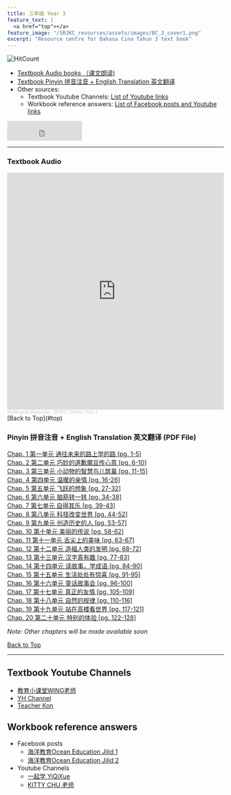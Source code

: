 ```yaml
---
title: 三年级 Year 3 
feature_text: |
  <a href="top"></a>
feature_image: "/SRJKC_resources/assets/images/BC_3_cover1.png"
excerpt: "Resource centre for Bahasa Cina Tahun 3 text book"
---
```

![HitCount](https://hits.dwyl.com/multilingual-malaysian/SRJKC_resources.svg?style=flat)

- [Textbook Audio books （课文朗读)](#audio)
- [Textbook Pinyin 拼音注音 + English Translation 英文翻译](#pinyin)
- Other sources:
  - Textbook Youtube Channels: [List of Youtube links](#videos)
  - Workbook reference answers: [List of Facebook posts and Youtube links](#workbook)

<iframe src="https://www.facebook.com/plugins/like.php?href=https%3A%2F%2Fmultilingual-malaysian.github.io%2FSRJKC_resources%2Fyear3%2F&width=174&layout=button_count&action=like&size=large&share=true&height=46&appId" width="174" height="46" style="border:none;overflow:hidden" scrolling="no" frameborder="0" allowfullscreen="true" allow="autoplay; clipboard-write; encrypted-media; picture-in-picture; web-share"></iframe>

---

### Textbook Audio <a name="audio"></a>
<iframe width="100%" height="550" scrolling="no" frameborder="yes" allow="autoplay" src="https://w.soundcloud.com/player/?url=https%3A//api.soundcloud.com/playlists/1494548539&color=%23b0aa78&auto_play=false&hide_related=false&show_comments=false&show_user=false&show_reposts=false&show_teaser=false"></iframe><div style="font-size: 10px; color: #cccccc;line-break: anywhere;word-break: normal;overflow: hidden;white-space: nowrap;text-overflow: ellipsis; font-family: Interstate,Lucida Grande,Lucida Sans Unicode,Lucida Sans,Garuda,Verdana,Tahoma,sans-serif;font-weight: 100;"><a href="https://soundcloud.com/multilingual-malaysian" title="Multilingual Malaysian" target="_blank" style="color: #cccccc; text-decoration: none;">Multilingual Malaysian</a> · <a href="https://soundcloud.com/multilingual-malaysian/sets/srjkc-chinese-year-3" title="SRJKC Chinese Year 3" target="_blank" style="color: #cccccc; text-decoration: none;">SRJKC Chinese Year 3</a></div>
[Back to Top](#top)

### Pinyin 拼音注音 + English Translation 英文翻译 (PDF File) <a name="pinyin"></a>
<a href="/SRJKC_resources/doc/year3/year3_chapter1.pdf" target="_blank">Chap. 1 第一单元 通往未来的路上学的路 [pg. 1-5]</a>\
<a href="/SRJKC_resources/doc/year3/year3_chapter2.pdf" target="_blank">Chap. 2 第二单元 巧妙的道歉魔豆传心意 [pg. 6-10]</a>\
<a href="/SRJKC_resources/doc/year3/year3_chapter3.pdf" target="_blank">Chap. 3 第三单元 小动物的智慧鸟儿筑巢 [pg. 11-15]</a>\
<a href="/SRJKC_resources/doc/year3/year3_chapter4.pdf" target="_blank">Chap. 4 第四单元 温暖的亲情 [pg. 16-26]</a>\
<a href="/SRJKC_resources/doc/year3/year3_chapter5.pdf" target="_blank">Chap. 5 第五单元 飞跃的想象 [pg. 27-32]</a>\
<a href="/SRJKC_resources/doc/year3/year3_chapter6.pdf" target="_blank">Chap. 6 第六单元 脑筋转一转 [pg. 34-38]</a>\
<a href="/SRJKC_resources/doc/year3/year3_chapter7.pdf" target="_blank">Chap. 7 第七单元 自得其乐 [pg. 39-43]</a>\
<a href="/SRJKC_resources/doc/year3/year3_chapter8.pdf" target="_blank">Chap. 8 第八单元 科技改变世界 [pg. 44-52]</a>\
<a href="/SRJKC_resources/doc/year3/year3_chapter9.pdf" target="_blank">Chap. 9 第九单元 创造历史的人 [pg. 53-57]</a>\
<a href="/SRJKC_resources/doc/year3/year3_chapter10.pdf" target="_blank">Chap. 10 第十单元 美丽的传说 [pg. 58-62]</a>\
<a href="/SRJKC_resources/doc/year3/year3_chapter11.pdf" target="_blank">Chap. 11 第十一单元 舌尖上的美味 [pg. 63-67]</a>\
<a href="/SRJKC_resources/doc/year3/year3_chapter12.pdf" target="_blank">Chap. 12 第十二单元 造福人类的发明 [pg. 68-72]</a>\
<a href="/SRJKC_resources/doc/year3/year3_chapter12.pdf" target="_blank">Chap. 13 第十三单元 汉字真有趣 [pg. 77-83]</a>\
<a href="/SRJKC_resources/doc/year3/year3_chapter12.pdf" target="_blank">Chap. 14 第十四单元 读故事，学成语 [pg. 84-90]</a>\
<a href="/SRJKC_resources/doc/year3/year3_chapter12.pdf" target="_blank">Chap. 15 第十五单元 生活处处有惊喜 [pg. 91-95]</a>\
<a href="/SRJKC_resources/doc/year3/year3_chapter12.pdf" target="_blank">Chap. 16 第十六单元 童话故事会 [pg. 96-100]</a>\
<a href="/SRJKC_resources/doc/year3/year3_chapter12.pdf" target="_blank">Chap. 17 第十七单元 真正的友情 [pg. 105-109]</a>\
<a href="/SRJKC_resources/doc/year3/year3_chapter10.pdf" target="_blank">Chap. 18 第十八单元 自然的规律 [pg. 110-116]</a>\
<a href="/SRJKC_resources/doc/year3/year3_chapter10.pdf" target="_blank">Chap. 19 第十九单元 站在高楼看世界 [pg. 117-121]</a>\
<a href="/SRJKC_resources/doc/year3/year3_chapter10.pdf" target="_blank">Chap. 20 第二十单元 特别的体验 [pg. 122-128]</a>

_Note: Other chapters will be made available soon_

[Back to Top](#top)

----
## Textbook Youtube Channels<a name="videos"></a>
- [教育小课堂WING老师](https://youtube.com/playlist?list=PLLQYH_wAFVF8sRReEBoP89VI28g2gJCvD)
- [YH Channel](https://youtube.com/playlist?list=PL5o5V0axbg-PS8YuCWNlDhsCauAxMY3Py)
- [Teacher Kon](https://youtube.com/playlist?list=PLjI8qVK2iMkVZdRY3irrjAjewd0aNEi3N)

## Workbook reference answers<a name="workbook"></a>
- Facebook posts
  - [海洋教育Ocean Education Jilid 1](https://www.facebook.com/103156078242684/posts/129560802268878/)
  - [海洋教育Ocean Education Jilid 2](https://www.facebook.com/ocedu.co/posts/151268180098140/)
- Youtube Channels
  - [一起学 YiQiXue](https://youtube.com/playlist?list=PLQyq8ZxexxExkAKD7CNHh5SGz84ebl5I-)
  - [KITTY CHU 老师](https://youtube.com/playlist?list=PLN6YLweGbzq4PrbsAfLj6LZgMFJlfBeK2)
